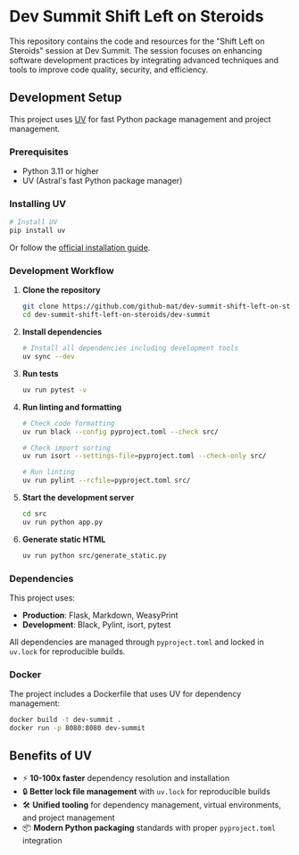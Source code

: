 # Dev Summit Shift Left on Steroids

This repository contains the code and resources for the "Shift Left on Steroids" session at Dev Summit. The session focuses on enhancing software development practices by integrating advanced techniques and tools to improve code quality, security, and efficiency.

## Development Setup

This project uses [UV](https://github.com/astral-sh/uv) for fast Python package management and project management.

### Prerequisites

- Python 3.11 or higher
- UV (Astral's fast Python package manager)

### Installing UV

```bash
# Install UV
pip install uv
```

Or follow the [official installation guide](https://docs.astral.sh/uv/getting-started/installation/).

### Development Workflow

1. **Clone the repository**
   ```bash
   git clone https://github.com/github-mat/dev-summit-shift-left-on-steroids.git
   cd dev-summit-shift-left-on-steroids/dev-summit
   ```

2. **Install dependencies**
   ```bash
   # Install all dependencies including development tools
   uv sync --dev
   ```

3. **Run tests**
   ```bash
   uv run pytest -v
   ```

4. **Run linting and formatting**
   ```bash
   # Check code formatting
   uv run black --config pyproject.toml --check src/
   
   # Check import sorting
   uv run isort --settings-file=pyproject.toml --check-only src/
   
   # Run linting
   uv run pylint --rcfile=pyproject.toml src/
   ```

5. **Start the development server**
   ```bash
   cd src
   uv run python app.py
   ```

6. **Generate static HTML**
   ```bash
   uv run python src/generate_static.py
   ```

### Dependencies

This project uses:
- **Production**: Flask, Markdown, WeasyPrint
- **Development**: Black, Pylint, isort, pytest

All dependencies are managed through `pyproject.toml` and locked in `uv.lock` for reproducible builds.

### Docker

The project includes a Dockerfile that uses UV for dependency management:

```bash
docker build -t dev-summit .
docker run -p 8080:8080 dev-summit
```

## Benefits of UV

- ⚡ **10-100x faster** dependency resolution and installation
- 🔒 **Better lock file management** with `uv.lock` for reproducible builds  
- 🛠️ **Unified tooling** for dependency management, virtual environments, and project management
- 📦 **Modern Python packaging** standards with proper `pyproject.toml` integration